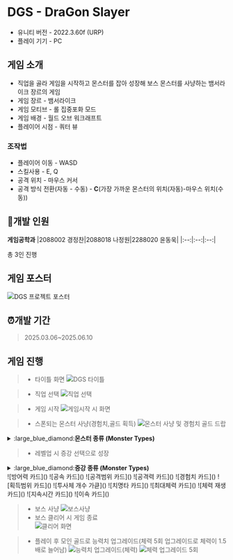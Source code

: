 # DGS - DraGon Slayer
- 유니티 버전 - 2022.3.60f (URP)
- 플레이 기기 - PC

## 게임 소개
- 직업을 골라 게임을 시작하고 몬스터를 잡아 성장해 보스 몬스터를 사냥하는 뱀서라이크 장르의 게임
- 게임 장르 - 뱀서라이크
- 게임 모티브 - 롤 집중포화 모드
- 게임 배경 - 월드 오브 워크래프트
- 플레이어 시점 - 쿼터 뷰
### 조작법
- 플레이어 이동 - WASD
- 스킬사용 - E, Q
- 공격 위치 - 마우스 커서
- 공격 방식 전환(자동 - 수동) - **C**(가장 가까운 몬스터의 위치(자동)-마우스 위치(수동))
## :office:개발 인원
**게임공학과**
|2088002 경정찬|2088018 나정원|2288020 윤동욱|
|:--:|:--:|:--:|

 총 3인 진행
## 게임 포스터
![DGS 프로젝트 포스터](https://github.com/user-attachments/assets/9190f517-26cf-4ea8-9a64-02c371a24461)
## :alarm_clock:개발 기간
> 2025.03.06~2025.06.10

## 게임 진행
> - 타이틀 화면
>   ![DGS 타이틀](https://github.com/user-attachments/assets/e8040b0a-5292-4957-b017-9d503169b003)

> - 직업 선택
>   ![직업 선택](https://github.com/user-attachments/assets/fdd5c3c9-0c34-4785-aff2-9e18ce4dd2f7)


> - 게임 시작
>   ![게임시작 시 화면](https://github.com/user-attachments/assets/d34ee5a3-9b28-4cc0-8a26-63c1bee4cc9e)

> - 스폰되는 몬스터 사냥(경험치,골드 획득)
>   ![몬스터 사냥 및 경험치 골드 드랍](https://github.com/user-attachments/assets/451a254c-55c0-4445-95f3-35756c53c703)
<details>
        <summary>:large_blue_diamond:<strong>몬스터 종류 (Monster Types)</strong></summary>
        <ul>
            <li>근접 몬스터
                <ul>
                    <li>일반 근접 몬스터 - 기본적인 근거리 몬스터의 형태로 플레이어에게 닿았을 때 데미지를 줌<br>
                    <img src="https://github.com/user-attachments/assets/d0502ba4-327d-4de4-b279-1debdb8a6a8a" alt=""></li>
                    <li>독 몬스터 - 플레이어에게 닿았을 때 데미지 그리고 몬스터 사망 시 그 자리에 독 장판이 생기며 독 장판에 있는 플레이어에게 데미지를 줌<br>
                    <img src="https://github.com/user-attachments/assets/0da05959-1081-4223-9aff-ca8ee5b78251" alt=""></li>
                    <li>자폭 몬스터 - 해당 몬스터 사망시 주변에 있는 플레이어에게 데미지를 줌<br>
                    <img src="https://github.com/user-attachments/assets/5a43d354-9cf6-49bf-b3ab-aca1c8753228" alt=""></li>
                    <li>분열 몬스터 - 해당 몬스터가 사망 시 작은 몬스터로 분열하게 됨<br>
                    <img src="https://github.com/user-attachments/assets/09eeca35-033c-4757-8b46-8a243d417c4e" alt=""></li><br>
                </ul>
            </li>
            <li>원거리 몬스터
                <ul>
                    <li>기본 투사체 발사하는 몬스터 - 원거리에서 플레이어에게 투사체를 날려 데미지를 줌<br>
                    <img src="https://github.com/user-attachments/assets/1bbf3924-79f5-4f56-9778-445179d3699d" alt=""></li>
                    <li>플레이어의 위치에 독 장판 뿌리는 몬스터 - 원거리에서 플레이어가 있는 지점으로 독 장판을 생성시키며 독 장판에 있는 플레이어에게 데미지를 줌<br>
                    <img src="https://github.com/user-attachments/assets/a02a4144-b8f0-417d-9e2a-1fa44bc164ea" alt=""></li><br>
                </ul>
            </li>
            <li>엘리트 몬스터
                <ul>
                    <li>근거리 엘리트 몬스터
                        <ul>
                            <li>러쉬 몬스터 - 생성 시 속도는 느리지만 점점 빨라지며 플레이어에게 충돌 시 플레이어를 높게 띄우는 에어본을 발생시킴<br>
                            <img src="https://github.com/user-attachments/assets/32322523-dce3-40d2-a135-ae507fbb96a5" alt=""></li>
                            <li>대쉬 몬스터 - 플레이어가 사정거리에 들어오면 잠시 대기 후 플레이어를 향해 빠르게 돌진<br>
                            <img src="https://github.com/user-attachments/assets/024b739a-52cd-40b3-8e8b-058b767b58cd" alt=""></li>
                        </ul>
                    </li>
                    <li>원거리 엘리트 몬스터
                        <ul>
                            <li>3갈래 투사체 발사 몬스터 - 플레이어의 방향을 기준으로 3갈래로 나가는 투사체를 발사 함<br>
                            <img src="https://github.com/user-attachments/assets/98ffcbf4-e45d-47f7-a114-28302431fa39" alt=""></li>
                            <li>슬로우 투사체 발사 몬스터 - 플레이어를 향해 슬로우가 걸리게 하는 wave투사체를 발사 함<br>
                            <img src="https://github.com/user-attachments/assets/b9d429db-35f4-49a9-88ae-8142d8e222a1" alt=""></li><br>
                        </ul>
                    </li>
                    <li>엘리트 몬스터 드랍 아이템 - 자석 아이템, hp회복 아이템
                        <ul>
                            <li>자석 아이템 - <br><img src="https://github.com/user-attachments/assets/8fb863b9-daf5-408c-8144-895d921deb43" alt=""></li><br>
                            <li>HP 아이템 - <br><img src="https://github.com/user-attachments/assets/b1214883-beb9-4074-8deb-766a644c28e0" alt=""></li>
                        </ul>
                    </li>
                </ul>
            </li>
            <li>
                보스 몬스터 - <br>
                <img src="https://github.com/user-attachments/assets/556f1f0a-0f44-4576-91eb-0bba982d507a" alt="">
                <ul>
                    <li>보스 패턴
                        <ul>
                            <li>1. 브레스 - 보스 방에 들어갈 시 가장 먼저 나오는 패턴으로 브레스의 범위에 있는 플레이어는 지속적으로 데미지를 받음 <br>
                            <img src="https://github.com/user-attachments/assets/35b8e5c5-5031-462e-a29e-fe53f7fab8be" alt=""></li>
                            <li>2. 토네이도 - 어느정도의 시전 시간이 지나면 플레이어를 향해 이동하며 지속적으로 데미지를 주는 토네이도 오브젝트를 생성<br>
                            <img src="https://github.com/user-attachments/assets/cc77abb3-39ca-42c2-b48c-d43011f9541c" alt=""></li>
                            <li>3. 돌진 및 브레스 - 하늘로 날아오르는 애니메이션 이후 보스방의 대각선의 범위를 빠르게 이동하며 대미지를 줌 <br>
                            <img src="https://github.com/user-attachments/assets/c3e00bca-36df-4234-b5bd-1d71efed5db8" alt=""></li>
                            <li>4. 운석 - 보스방에 들어가고 패턴이 시작되면 지속적으로 정해놓은 시간마다 운석이 떨어지며 운석에 맞으면 데미지를 줌 <br>
                            <img src="https://github.com/user-attachments/assets/d4e8fdbd-a481-4eb9-976e-6ecffabf62de" alt=""></li>
                        </ul>
                    </li>
                </ul>
            </li>
        </ul>
    </details>

> - 레벨업 시 증강 선택으로 성장
<details>
        <summary>:large_blue_diamond:<strong>증강 종류 (Monster Types)</strong></summary>
        <ul>
            <li>스톰 - <br>
                <img src="https://github.com/user-attachments/assets/22be9130-59d0-41eb-ab74-5331b2940d3e" alt="">
            </li>
            <li>낙뢰 - <br>
                <img src="https://github.com/user-attachments/assets/40e08e46-6fe7-467c-8e79-97f255bc5a40" alt="">
            </li>
            <li>매직 미사일 - <br>
                <img src="https://github.com/user-attachments/assets/9cab85fd-50ac-4409-a590-e23dd03abc11" alt="">
            </li>
            <li>부메랑 - <br>
                <img src="https://github.com/user-attachments/assets/c3d6260c-1fd7-462b-92f7-53a14423e81a" alt="">
            </li>
            <li>빛의 화살 - <br>
                <img src="https://github.com/user-attachments/assets/a748b6af-b88d-4b1c-ae72-6cf1cd18d809" alt="">
            </li><br>
            <li>수호검 - <br>
                <img src="https://github.com/user-attachments/assets/517be042-95a2-4a00-a0b5-87c01a2a3819" alt="">
            <li>암흑 구체 - <br>
                <img src="https://github.com/user-attachments/assets/f26c860b-3508-4375-afb5-3e7cc59652e5" alt="">
            </li>
            <li>얼음 미사일 - <br>
                <img src="https://github.com/user-attachments/assets/cfabf23c-4491-4138-ba40-4c2a330c6fc4" alt="">
            </li><br>
            <li>얼음 방패 - <br>
                <img src="https://github.com/user-attachments/assets/788c53be-01ad-44b6-96a5-99d79de7ef59" alt="">
            </li>
            <li>얼음 역장 - <br>
                <img src="https://github.com/user-attachments/assets/005ce0c6-5cef-4a68-8ef8-b8e5a14a748c" alt="">
            </li>
            <li>절멸자 - <br>
                <img src="https://github.com/user-attachments/assets/132356a4-62d6-4330-97cc-b421db30fdcf" alt="">
            </li>
            <li>튕기는 수리검 - <br>
                <img src="https://github.com/user-attachments/assets/e1c8e305-751b-4ed9-8dde-816f635e5c14" alt="">
            </li>
            <li>화염 정령 - <br>
                <img src="https://github.com/user-attachments/assets/c59e4046-fa53-43bb-a771-c3a9b041f009" alt="">
            </li>
            <li>영혼 연결 - <br>
                <img src="https://github.com/user-attachments/assets/64e94bc8-ebd5-4893-9c89-c498e689e51d" alt="">
            </li>
            <li>전사 기본 무기 - <br>
                <img src="https://github.com/user-attachments/assets/4417734d-19e3-42a4-8f88-c24a1a1b0f0a" alt="">
            </li>
            <li>마법사 기본 무기 - <br>
                <img src="https://github.com/user-attachments/assets/4aaa2eb1-7e01-44f9-9636-dcc9fcea6fdc" alt="">
            </li><br>
            <li>
                각종 스텟들<br>
            </li>
            <li>
                <table>
                 <thead>
                   <tr>
                     <th>스텟 이름</th>
                     <th>이미지</th>
                     <th>스텟 이름</th>
                     <th>이미지</th>
                   </tr>
                 </thead>
                 <tbody>
                   <tr>
                     <td>체력재생 증가</td>
                     <td><img src="https://github.com/user-attachments/assets/c2e555f6-60aa-4fa5-af10-b2f8cf56ed12" width="64"/></td>
                     <td>최대체력 증가</td>
                     <td><img src="https://github.com/user-attachments/assets/01a61952-3e25-4054-aa8a-3f2f062d6e4c" width="64"/></td>
                   </tr>
                   <tr>
                   </tr>
                  <tr>
                     <td>치명타 증가</td>
                     <td><img src="https://github.com/user-attachments/assets/47ab6121-990f-4877-8189-f69a59d92fdc" width="64"/></td>
                   </tr>
                   <tr>
                     <td>투사체 개수 증가</td>
                     <td><img src="https://github.com/user-attachments/assets/bdaf1051-0771-4438-8917-c4d913e4d90e" width="64"/></td>
                   </tr>
                  <tr>
                     <td>획득범위 증가</td>
                     <td><img src="https://github.com/user-attachments/assets/b8ab3353-8afc-44bc-ac24-627411affa2b" width="64"/></td>
                   </tr>
                   <tr>
                     <td>경험치 증가</td>
                     <td><img src="https://github.com/user-attachments/assets/cedf7b2b-21ca-4c95-9ee0-ca0dccdfdc5d" width="64"/></td>
                   </tr>
                  <tr>
                     <td>공격력 증가</td>
                     <td><img src="https://github.com/user-attachments/assets/0972674a-864b-4ec8-bf89-4b4e6df0ccde" width="64"/></td>
                   </tr>
                   <tr>
                     <td>공격범위 증가</td>
                     <td><img src="https://github.com/user-attachments/assets/534766b4-88e3-49d7-b6d1-dcdfed7b034c" width="64"/></td>
                   </tr>
                  <tr>
                     <td>공격속도 증가</td>
                     <td><img src="https://github.com/user-attachments/assets/f99116d8-4d86-4fa1-a5ee-5f4b310a34b7" width="64"/></td>
                   </tr>
                   <tr>
                     <td>방어력 증가</td>
                     <td><img src="https://github.com/user-attachments/assets/01b7c658-8866-4bc2-a2be-e22526066ce4" width="64"/></td>
                   </tr>
                  <tr>
                     <td>지속시간 증가</td>
                     <td><img src="https://github.com/user-attachments/assets/f58db1e9-0aad-4879-b024-f79eba0cdde2" width="64"/></td>
                   </tr>
                   <tr>
                     <td>이동속도 증가</td>
                     <td><img src="https://github.com/user-attachments/assets/f0171ece-aee0-4fa7-9147-34280c727e4f" width="64"/></td>
                   </tr>
                </tbody>
              </table>
            </li>
        </ul>
    </details>
![방어력 카드]()
![공속 카드]()
![공격범위 카드]()
![공격력 카드]()
![경험치 카드]()
![획득범위 카드]()
![투사체 개수 가큳]()
![치명타 카드]()
![최대체력 카드]()
![체력 재생 카드]()
![지속시간 카드]()
![이속 카드]()



> - 보스 사냥
>   ![보스사냥](https://github.com/user-attachments/assets/aa55722b-061e-46e1-9cbf-2729dbafd17a)
> - 보스 클리어 시 게임 종료<br>
>   ![클리어 화면](https://github.com/user-attachments/assets/96b6174c-f0c0-4c02-a7b9-83ea7e972a79)

> - 플레이 후 모인 골드로 능력치 업그레이드(체력 5회 업그레이드로 체력이 1.5배로 늘어남)
>   ![능력치 업그레이드(체력)](https://github.com/user-attachments/assets/72eafcf0-8a97-43ce-aa9e-d928351dbaad)
>   ![체력 업그레이드 5회](https://github.com/user-attachments/assets/01b7c658-8866-4bc2-a2be-e22526066ce4)

